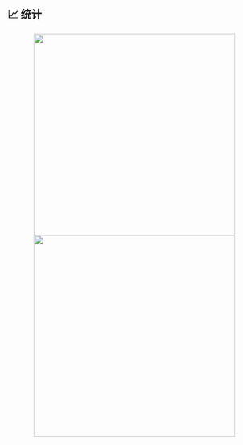 ## 📈 统计
<div align="center" display="Flex">
  <img height="400em" src="https://github-readme-stats.vercel.app/api?username=guosonglu&show_icons=true&theme=github_dark&include_all_commits=true"/>
  <img height="400em" src="https://github-readme-stats.vercel.app/api/top-langs/?username=guosonglu&theme=github_dark&layout=pie&hide=scss,css&langs_count=10"/>
</div>

